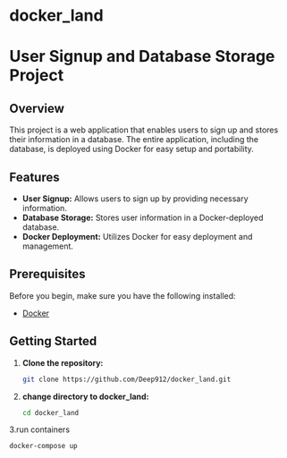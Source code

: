 # docker_land

# User Signup and Database Storage Project

## Overview

This project is a web application that enables users to sign up and stores their information in a database. The entire application, including the database, is deployed using Docker for easy setup and portability.

## Features

- **User Signup:** Allows users to sign up by providing necessary information.
- **Database Storage:** Stores user information in a Docker-deployed database.
- **Docker Deployment:** Utilizes Docker for easy deployment and management.

## Prerequisites

Before you begin, make sure you have the following installed:

- [Docker](https://www.docker.com/)

## Getting Started

1. **Clone the repository:**

   ```bash
   git clone https://github.com/Deep912/docker_land.git

   ```
2. **change directory to docker_land:**
   ```bash
   cd docker_land


3.run containers
```bash
docker-compose up
```

